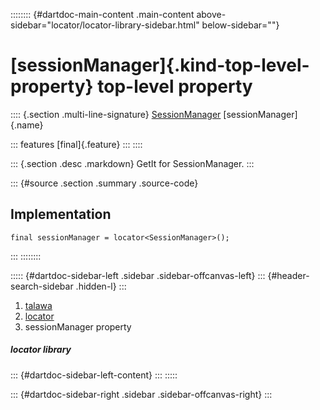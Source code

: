 :::::::: {#dartdoc-main-content .main-content above-sidebar="locator/locator-library-sidebar.html" below-sidebar=""}
<div>

# [sessionManager]{.kind-top-level-property} top-level property

</div>

:::: {.section .multi-line-signature}
[SessionManager](../services_session_manager/SessionManager-class.html)
[sessionManager]{.name}

::: features
[final]{.feature}
:::
::::

::: {.section .desc .markdown}
GetIt for SessionManager.
:::

::: {#source .section .summary .source-code}
## Implementation

``` language-dart
final sessionManager = locator<SessionManager>();
```
:::
::::::::

::::: {#dartdoc-sidebar-left .sidebar .sidebar-offcanvas-left}
::: {#header-search-sidebar .hidden-l}
:::

1.  [talawa](../index.html)
2.  [locator](../locator/)
3.  sessionManager property

##### locator library

::: {#dartdoc-sidebar-left-content}
:::
:::::

::: {#dartdoc-sidebar-right .sidebar .sidebar-offcanvas-right}
:::
